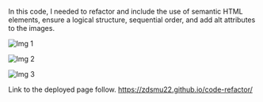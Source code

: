 In this code, I needed to refactor and include the use of semantic HTML elements, ensure a logical structure, sequential order, 
and add alt attributes to the images.

![Img 1](https://user-images.githubusercontent.com/94766160/156694978-4ed852fc-6e9c-41ef-8b45-d7f9dc4850a7.png)


![Img 2](https://user-images.githubusercontent.com/94766160/156695002-47041cee-59c4-4ffd-a50a-a1fd8c38655c.png)


![Img 3](https://user-images.githubusercontent.com/94766160/156695022-817d6d68-52b3-4dc3-b917-eee0842105aa.png)

Link to the deployed page follow. https://zdsmu22.github.io/code-refactor/ 
